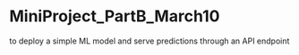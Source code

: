 # MiniProject_PartB_March10
to deploy a simple ML model and serve predictions through an API endpoint
